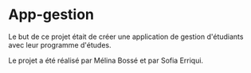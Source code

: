 # App-gestion

Le but de ce projet était de créer une application de gestion d'étudiants avec leur programme d'études.

Le projet a été réalisé par Mélina Bossé et par Sofia Erriqui.

